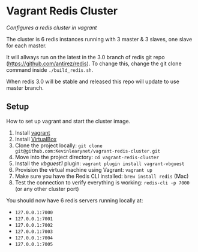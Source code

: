 Vagrant Redis Cluster
=====================

*Configures a redis cluster in vagrant*

The cluster is 6 redis instances running with 3 master & 3 slaves, one slave for each master.

It will allways run on the latest in the 3.0 branch of redis git repo (https://github.com/antirez/redis). To change this, change the git clone command inside `./build_redis.sh`.

When redis 3.0 will be stable and released this repo will update to use master branch.

## Setup
How to set up vagrant and start the cluster image.

1. Install [vagrant](http://www.vagrantup.com/)
1. Install [VirtualBox](https://www.virtualbox.org/wiki/Downloads)
1. Clone the project locally: `git clone git@github.com:Kevinlearynet/vagrant-redis-cluster.git`
1. Move into the project directory: `cd vagrant-redis-cluster`  
1. Install the *vbguest1* plugin: `vagrant plugin install vagrant-vbguest` 
1. Provision the virtual machine using Vagrant: `vagrant up`
1. Make sure you have the Redis CLI installed: `brew install redis` (Mac)
1. Test the connection to verify everything is working: `redis-cli -p 7000` (or any other cluster port)

You should now have 6 redis servers running locally at:

* `127.0.0.1:7000`
* `127.0.0.1:7001`
* `127.0.0.1:7002`
* `127.0.0.1:7003`
* `127.0.0.1:7004`
* `127.0.0.1:7005`